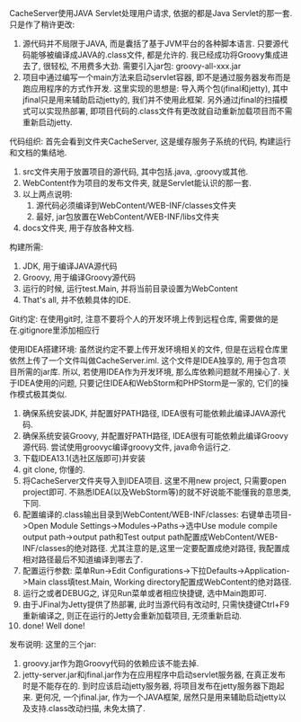 CacheServer使用JAVA Servlet处理用户请求, 依据的都是Java Servlet的那一套. 只是作了稍许更改:
1. 源代码并不局限于JAVA, 而是囊括了基于JVM平台的各种脚本语言. 只要源代码能够被编译成JAVA的.class文件, 都是允许的. 我已经成功将Groovy集成进去了, 很轻松, 不用费多大劲. 需要引入jar包: groovy-all-xxx.jar
2. 项目中通过编写一个main方法来启动servlet容器, 即不是通过服务器发布而是跑应用程序的方式作开发. 这里实现的思想是:
	导入两个包(jfinal和jetty), 其中jfinal只是用来辅助启动jetty的, 我们并不使用此框架. 另外通过jfinal的扫描模式可以实现热部署, 即项目代码的.class文件有更改就自动重新加载项目而不需重新启动jetty. 

代码组织:
首先会看到文件夹CacheServer, 这是缓存服务子系统的代码, 构建运行和文档的集结地. 
1. src文件夹用于放置项目的源代码, 其中包括.java, .groovy或其他. 
2. WebContent作为项目的发布文件夹, 就是Servlet能认识的那一套. 
3. 以上两点说明: 
	1. 源代码必须编译到WebContent/WEB-INF/classes文件夹
	2. 最好, jar包放置在WebContent/WEB-INF/libs文件夹
4. docs文件夹, 用于存放各种文档. 

构建所需:
1. JDK, 用于编译JAVA源代码
2. Groovy, 用于编译Groovy源代码
3. 运行的时候, 运行test.Main, 并将当前目录设置为WebContent
4. That's all, 并不依赖具体的IDE. 

Git约定:
在使用git时, 注意不要将个人的开发环境上传到远程仓库, 需要做的是在.gitignore里添加相应行

使用IDEA搭建环境:
虽然说约定不要上传开发环境相关的文件, 但是在远程仓库里依然上传了一个文件叫做CacheServer.iml. 这个文件是IDEA独享的, 用于包含项目所需的jar库. 所以, 若使用IDEA作为开发环境, 那么库依赖问题就不用操心了. 
关于IDEA使用的问题, 只要记住IDEA和WebStorm和PHPStorm是一家的, 它们的操作模式极其类似. 
1. 确保系统安装JDK, 并配置好PATH路径, IDEA很有可能依赖此编译JAVA源代码.
2. 确保系统安装Groovy, 并配置好PATH路径, IDEA很有可能依赖此编译Groovy源代码. 尝试使用groovyc编译groovy文件, java命令运行之. 
3. 下载IDEA13.1(选社区版即可)并安装
4. git clone, 你懂的. 
5. 将CacheServer文件夹导入到IDEA项目. 这里不用new project, 只需要open project即可. 不熟悉IDEA(以及WebStorm等)的就不好说能不能懂我的意思类, 下同. 
6. 配置编译的.class输出目录到WebContent/WEB-INF/classes: 
    右键单击项目->Open Module Settings->Modules->Paths->选中Use module compile output path->output path和Test output path配置成WebContent/WEB-INF/classes的绝对路径. 尤其注意的是,这里一定要配置成绝对路径, 我配置成相对路径最后不知道编译到哪去了. 
7. 配置运行参数: 
    菜单Run->Edit Configurations->下拉Defaults->Application->Main class填test.Main, Working directory配置成WebContent的绝对路径. 
8. 运行之或者DEBUG之, 详见Run菜单或者相应快捷键, 选中Main跑即可. 
9. 由于JFinal为Jetty提供了热部署, 此时当源代码有改动时, 只需快捷键Ctrl+F9重新编译之, 则正在运行的Jetty会重新加载项目, 无须重新启动. 
10. done! Well done!

发布说明:
这里的三个jar:
1. groovy.jar作为跑Groovy代码的依赖应该不能去掉.
2. jetty-server.jar和jfinal.jar作为在应用程序中启动servlet服务器, 在真正发布时是不能存在的. 到时应该启动jetty服务器, 将项目发布在jetty服务器下跑起来. 更何况, 一个jfinal.jar, 作为一个JAVA框架, 居然只是用来辅助启动jetty以及支持.class改动扫描, 未免太搞了. 
